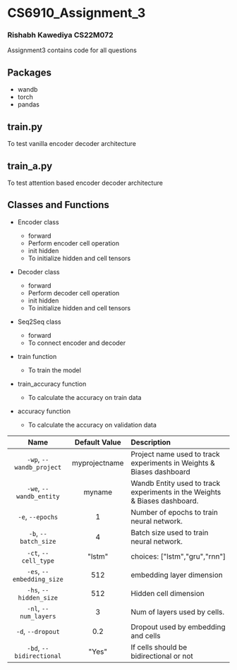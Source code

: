 # CS6910_Assignment_3
### Rishabh Kawediya CS22M072
Assignment3 contains code for all questions <br>
## **Packages**
- wandb
- torch
- pandas

## **train.py**
To test vanilla encoder decoder architecture

## **train_a.py**
To test attention based encoder decoder architecture

## **Classes and Functions**
- Encoder class
    - forward 
    - Perform encoder cell operation
    - init hidden
    - To initialize hidden and cell tensors

- Decoder class
    - forward 
    - Perform decoder cell operation
    - init hidden
    - To initialize hidden and cell tensors

- Seq2Seq class
    - forward 
    - To connect encoder and decoder
- train function 
    - To train the model
- train_accuracy function
    - To calculate the accuracy on train data
- accuracy function
    - To calculate the accuracy on validation data


| Name | Default Value | Description |
| :---: | :-------------: | :----------- |
| `-wp`, `--wandb_project` | myprojectname | Project name used to track experiments in Weights & Biases dashboard |
| `-we`, `--wandb_entity` | myname  | Wandb Entity used to track experiments in the Weights & Biases dashboard. |
| `-e`, `--epochs` | 1 |  Number of epochs to train neural network.|
| `-b`, `--batch_size` | 4 | Batch size used to train neural network. | 
| `-ct`, `--cell_type` | "lstm" | choices:  ["lstm","gru","rnn"] |
| `-es`, `--embedding_size` | 512 | embedding layer dimension | 
| `-hs`, `--hidden_size` | 512 | Hidden cell dimension | 
| `-nl`, `--num_layers` | 3 | Num of layers used by cells. |
| `-d`, `--dropout` | 0.2 | Dropout used by embedding and cells |
| `-bd`, `--bidirectional` | "Yes" | If cells should be bidirectional or not |
<br>


